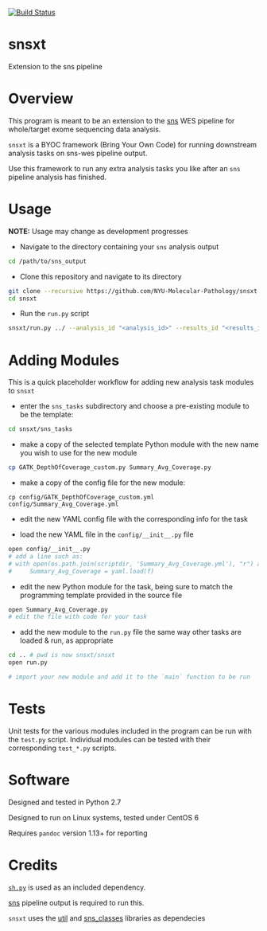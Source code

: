 [![Build Status](https://travis-ci.org/NYU-Molecular-Pathology/snsxt.svg?branch=master)](https://travis-ci.org/NYU-Molecular-Pathology/snsxt)
# snsxt
Extension to the sns pipeline

# Overview

This program is meant to be an extension to the [sns](https://github.com/NYU-Molecular-Pathology/sns) WES pipeline for whole/target exome sequencing data analysis. 

`snsxt` is a BYOC framework (Bring Your Own Code) for running downstream analysis tasks on sns-wes pipeline output. 

Use this framework to run any extra analysis tasks you like after an `sns` pipeline analysis has finished.

# Usage

__NOTE:__ Usage may change as development progresses

- Navigate to the directory containing your `sns` analysis output

```bash
cd /path/to/sns_output
```

- Clone this repository and navigate to its directory

```bash
git clone --recursive https://github.com/NYU-Molecular-Pathology/snsxt.git
cd snsxt
```

- Run the `run.py` script

```bash
snsxt/run.py ../ --analysis_id "<analysis_id>" --results_id "<results_id>" 
```

# Adding Modules

This is a quick placeholder workflow for adding new analysis task modules to `snsxt`

- enter the `sns_tasks` subdirectory and choose a pre-existing module to be the template:

```bash
cd snsxt/sns_tasks
```

- make a copy of the selected template Python module with the new name you wish to use for the new module

```bash
cp GATK_DepthOfCoverage_custom.py Summary_Avg_Coverage.py
```

- make a copy of the config file for the new module:

```
cp config/GATK_DepthOfCoverage_custom.yml config/Summary_Avg_Coverage.yml
```

- edit the new YAML config file with the corresponding info for the task

- load the new YAML file in the `config/__init__.py` file

```bash
open config/__init__.py
# add a line such as:
# with open(os.path.join(scriptdir, 'Summary_Avg_Coverage.yml'), "r") as f:
#     Summary_Avg_Coverage = yaml.load(f)
```
- edit the new Python module for the task, being sure to match the programming template provided in the source file

```bash
open Summary_Avg_Coverage.py
# edit the file with code for your task
```

- add the new module to the `run.py` file the same way other tasks are loaded & run, as appropriate

```bash
cd .. # pwd is now snsxt/snsxt
open run.py

# import your new module and add it to the `main` function to be run
```

# Tests

Unit tests for the various modules included in the program can be run with the `test.py` script. Individual modules can be tested with their corresponding `test_*.py` scripts.

# Software
Designed and tested in Python 2.7

Designed to run on Linux systems, tested under CentOS 6

Requires `pandoc` version 1.13+ for reporting

# Credits

[`sh.py`](https://github.com/amoffat/sh) is used as an included dependency.

[sns](https://github.com/NYU-Molecular-Pathology/sns) pipeline output is required to run this. 

`snsxt` uses the [util](https://github.com/NYU-Molecular-Pathology/util) and [sns_classes](https://github.com/NYU-Molecular-Pathology/sns_classes) libraries as dependecies
